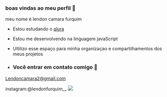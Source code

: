### boas vindas ao meu perfil 🖤
meu nome é lendon camara furquim
- Estou estudando o [alura](https://www.alura.com.br)
- Estou me desenvolvendo na linguagem javaScript
- Ultilizo esse espaço para minha organizaçao e compartilhamentos dos meus projetos

- ### Você entrar em contato comigo 📧
Lendoncamara2@gmail.com

instagram:@lendonfurquim__
![](https://media.tenor.com/3wen1lf5mK8AAAAM/dragon-ball-z-goku.gif)

